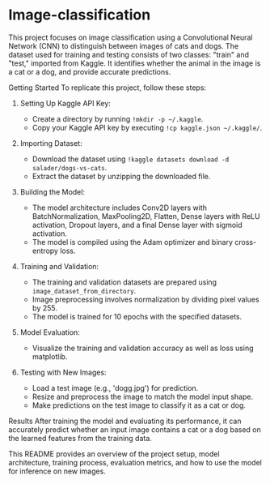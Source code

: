 # Image-classification
This project focuses on image classification using a Convolutional Neural Network (CNN) to distinguish between images of cats and dogs. The dataset used for training and testing consists of two classes: "train" and "test," imported from Kaggle. It identifies whether the animal in the image is a cat or a dog, and provide accurate predictions.


 Getting Started
To replicate this project, follow these steps:

1. Setting Up Kaggle API Key:
   - Create a directory by running `!mkdir -p ~/.kaggle`.
   - Copy your Kaggle API key by executing `!cp kaggle.json ~/.kaggle/`.

2. Importing Dataset:
   - Download the dataset using `!kaggle datasets download -d salader/dogs-vs-cats`.
   - Extract the dataset by unzipping the downloaded file.

3. Building the Model:
   - The model architecture includes Conv2D layers with BatchNormalization, MaxPooling2D, Flatten, Dense layers with ReLU activation, Dropout layers, and a final Dense layer with sigmoid activation.
   - The model is compiled using the Adam optimizer and binary cross-entropy loss.

4. Training and Validation:
   - The training and validation datasets are prepared using `image_dataset_from_directory`.
   - Image preprocessing involves normalization by dividing pixel values by 255.
   - The model is trained for 10 epochs with the specified datasets.

5. Model Evaluation:
   - Visualize the training and validation accuracy as well as loss using matplotlib.

6. Testing with New Images:
   - Load a test image (e.g., 'dogg.jpg') for prediction.
   - Resize and preprocess the image to match the model input shape.
   - Make predictions on the test image to classify it as a cat or dog.

Results
After training the model and evaluating its performance, it can accurately predict whether an input image contains a cat or a dog based on the learned features from the training data.

This README provides an overview of the project setup, model architecture, training process, evaluation metrics, and how to use the model for inference on new images.

